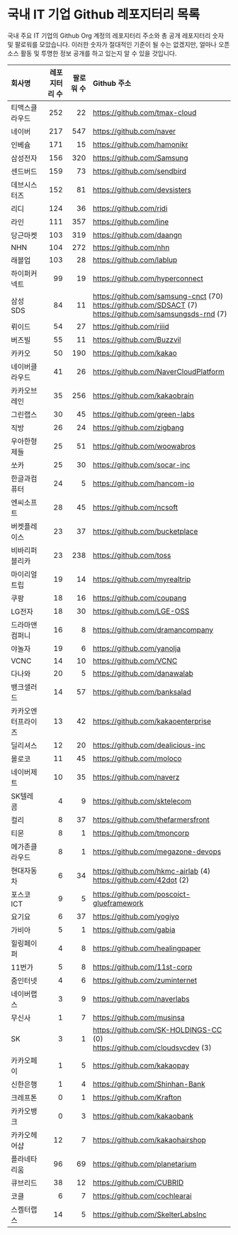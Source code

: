 # 국내 IT 기업 Github 레포지터리 목록
국내 주요 IT 기업의 Github Org 계정의 레포지터리 주소와 총 공개 레포지터리 숫자 및 팔로워를 모았습니다. 이러한 숫자가 절대적인 기준이 될 수는 없겠지만, 얼마나 오픈 소스 활동 및 투명한 정보 공개를 하고 있는지 알 수 있을 것입니다.

<!-- MARKDOWN_TABLE(GITHUB): START -->

| **회사명** | **레포지터리 수** | **팔로워 수** | **Github 주소** |
|:---|---:|---:|:---|
| 티맥스클라우드 | 252 | 22 | https://github.com/tmax-cloud |
| 네이버 | 217 | 547 | https://github.com/naver |
| 인베슘 | 171 | 15 | https://github.com/hamonikr |
| 삼성전자 | 156 | 320 | https://github.com/Samsung |
| 센드버드 | 159 | 73 | https://github.com/sendbird |
| 데브시스터즈 | 152 | 81 | https://github.com/devsisters |
| 리디 | 124 | 36 | https://github.com/ridi |
| 라인 | 111 | 357 | https://github.com/line |
| 당근마켓 | 103 | 319 | https://github.com/daangn |
| NHN | 104 | 272 | https://github.com/nhn |
| 래블업 | 103 | 28 | https://github.com/lablup |
| 하이퍼커넥트 | 99 | 19 | https://github.com/hyperconnect |
| 삼성SDS | 84 | 11 | https://github.com/samsung-cnct (70)<br />https://github.com/SDSACT (7)<br />https://github.com/samsungsds-rnd (7) |
| 뤼이드 | 54 | 27 | https://github.com/riiid |
| 버즈빌 | 55 | 11 | https://github.com/Buzzvil |
| 카카오 | 50 | 190 | https://github.com/kakao |
| 네이버클라우드 | 41 | 26 | https://github.com/NaverCloudPlatform |
| 카카오브레인 | 35 | 256 | https://github.com/kakaobrain |
| 그린랩스 | 30 | 45 | https://github.com/green-labs |
| 직방 | 26 | 24 | https://github.com/zigbang |
| 우아한형제들 | 25 | 51 | https://github.com/woowabros |
| 쏘카 | 25 | 30 | https://github.com/socar-inc |
| 한글과컴퓨터 | 24 | 5 | https://github.com/hancom-io |
| 엔씨소프트 | 28 | 45 | https://github.com/ncsoft |
| 버켓플레이스 | 23 | 37 | https://github.com/bucketplace |
| 비바리퍼블리카 | 23 | 238 | https://github.com/toss |
| 마이리얼트립 | 19 | 14 | https://github.com/myrealtrip |
| 쿠팡 | 18 | 16 | https://github.com/coupang |
| LG전자 | 18 | 30 | https://github.com/LGE-OSS |
| 드라마앤컴퍼니 | 16 | 8 | https://github.com/dramancompany |
| 야놀자 | 19 | 6 | https://github.com/yanolja |
| VCNC | 14 | 10 | https://github.com/VCNC |
| 다나와 | 20 | 5 | https://github.com/danawalab |
| 뱅크샐러드 | 14 | 57 | https://github.com/banksalad |
| 카카오엔터프라이즈 | 13 | 42 | https://github.com/kakaoenterprise |
| 딜리셔스 | 12 | 20 | https://github.com/dealicious-inc |
| 몰로코 | 11 | 45 | https://github.com/moloco |
| 네이버제트 | 10 | 35 | https://github.com/naverz |
| SK텔레콤 | 4 | 9 | https://github.com/sktelecom |
| 컬리 | 8 | 37 | https://github.com/thefarmersfront |
| 티몬 | 8 | 1 | https://github.com/tmoncorp |
| 메가존클라우드 | 8 | 1 | https://github.com/megazone-devops |
| 현대자동차 | 6 | 34 | https://github.com/hkmc-airlab (4)<br />https://github.com/42dot (2) |
| 포스코ICT | 9 | 5 | https://github.com/poscoict-glueframework |
| 요기요 | 6 | 37 | https://github.com/yogiyo |
| 가비아 | 5 | 1 | https://github.com/gabia |
| 힐링페이퍼 | 4 | 8 | https://github.com/healingpaper |
| 11번가 | 5 | 8 | https://github.com/11st-corp |
| 줌인터넷 | 4 | 6 | https://github.com/zuminternet |
| 네이버랩스 | 3 | 9 | https://github.com/naverlabs |
| 무신사 | 1 | 7 | https://github.com/musinsa |
| SK | 3 | 1 | https://github.com/SK-HOLDINGS-CC (0)<br />https://github.com/cloudsvcdev (3) |
| 카카오페이 | 1 | 5 | https://github.com/kakaopay |
| 신한은행 | 1 | 4 | https://github.com/Shinhan-Bank |
| 크레프톤 | 0 | 1 | https://github.com/Krafton |
| 카카오뱅크 | 0 | 3 | https://github.com/kakaobank |
| 카카오헤어샵 | 12 | 7 | https://github.com/kakaohairshop |
| 플라네타리움 | 96 | 69 | https://github.com/planetarium |
| 큐브리드 | 38 | 12 | https://github.com/CUBRID |
| 코클 | 6 | 7 | https://github.com/cochlearai |
| 스켈터랩스 | 14 | 5 | https://github.com/SkelterLabsInc |

<!-- MARKDOWN_TABLE(GITHUB): END -->
